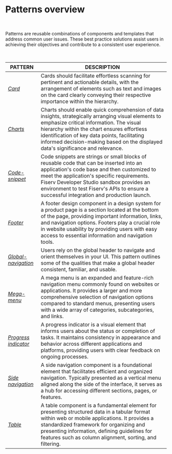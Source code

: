 # Patterns overview

</br>

Patterns are reusable combinations of components and templates that address common user issues. These best practice solutions assist users in achieving their objectives and contribute to a consistent user experience.

</br>

| PATTERN | DESCRIPTION |
| -------- | -------- |
| *[Card](/docs/design-files/card.md)*   | Cards should facilitate effortless scanning for pertinent and actionable details, with the arrangement of elements such as text and images on the card clearly conveying their respective importance within the hierarchy.   |
| *[Charts](/docs/design-files/Charts.md)*   | Charts should enable quick comprehension of data insights, strategically arranging visual elements to emphasize critical information. The visual hierarchy within the chart ensures effortless identification of key data points, facilitating informed decision-making based on the displayed data's significance and relevance.   |
| *[Code-snippet](/docs/design-files/code-snippet.md)*   | Code snippets are strings or small blocks of reusable code that can be inserted into an application's code base and then customized to meet the application's specific requirements. Fiserv Developer Studio sandbox provides an environment to test Fiserv's APIs to ensure a successful integration and production launch.   |
| *[Footer](/docs/design-files/footer.md)*  | A footer design component in a design system for a product page is a section located at the bottom of the page, providing important information, links, and navigation options. Footers play a crucial role in website usability by providing users with easy access to essential information and navigation tools.   |
| *[Global-navigation](/docs/design-files/global-navigation.md)*   | Users rely on the global header to navigate and orient themselves in your UI. This pattern outlines some of the qualities that make a global header consistent, familiar, and usable.   |
| *[Mega-menu](/docs/design-files/typography.md)*   | A mega menu is an expanded and feature-rich navigation menu commonly found on websites or applications. It provides a larger and more comprehensive selection of navigation options compared to standard menus, presenting users with a wide array of categories, subcategories, and links.   |
| *[Progress indicator](/docs/design-files/progress-indicator.md)*   | A progress indicator is a visual element that informs users about the status or completion of tasks. It maintains consistency in appearance and behavior across different applications and platforms, providing users with clear feedback on ongoing processes.   |
| *[Side navigation](/docs/design-files/side-navigation.md)*   | A side navigation component is a foundational element that facilitates efficient and organized navigation. Typically presented as a vertical menu aligned along the side of the interface, it serves as a hub for accessing different sections, pages, or features.   |
| *[Table](/docs/design-files/table.md)*   | A table component is a fundamental element for presenting structured data in a tabular format within web or mobile applications. It provides a standardized framework for organizing and presenting information, defining guidelines for features such as column alignment, sorting, and filtering.   |
